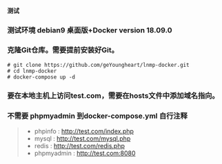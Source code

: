 
#### 测试

###  测试环境 debian9 桌面版+Docker version 18.09.0

### 克隆Git仓库。需要提前安装好Git。
```linux
# git clone https://github.com/geYoungheart/lnmp-docker.git
# cd lnmp-docker
# docker-compose up -d

```

### 要在本地主机上访问test.com，需要在hosts文件中添加域名指向。
### 不需要 phpmyadmin 到docker-compose.yml 自行注释
> * phpinfo : http://test.com/index.php
> * mysql : http://test.com/mysql.php
> * redis : http://test.com/redis.php
> * phpmyadmin : http://test.com:8080

